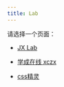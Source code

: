 ```yaml
---
title: Lab
---
```


请选择一个页面：

- [JX Lab](/lab/jxlab.html)

- [学成在线 xczx](/lab/xczx.html)

- [css精灵](/lab/cssjl.html)


